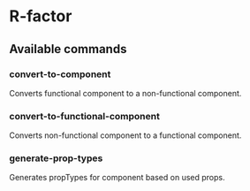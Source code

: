 # R-factor
## Available commands
### convert-to-component
Converts functional component to a non-functional component.
### convert-to-functional-component
Converts non-functional component to a functional component.
### generate-prop-types
Generates propTypes for component based on used props.